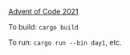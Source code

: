 [Advent of Code 2021](https://adventofcode.com/2021)

To build: `cargo build`

To run: `cargo run --bin day1`, etc.
